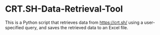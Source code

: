 # CRT.SH-Data-Retrieval-Tool
This is a Python script that retrieves data from https://crt.sh/ using a user-specified query, and saves the retrieved data to an Excel file.
